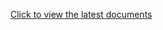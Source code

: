 [Click to view the latest documents](https://github.com/wooline/medux/tree/master/packages/react-native-router)
